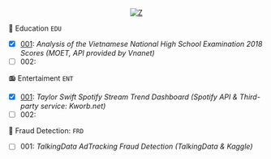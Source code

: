 
<div align="center">
    <a href="https://git.io/typing-svg"><img src="https://readme-typing-svg.demolab.com?font=Roboto+Slab&color=%065D85&size=30&center=true&vCenter=true&width=450&lines=Real-world data projects" alt="Z"></a>
</div>

📖 Education ``EDU``
- [x] [001](https://github.com/khoaht312/vnhsge-2018): *Analysis of the Vietnamese National High School Examination 2018 Scores (MOET, API provided by Vnanet)*
- [ ] 002: 
  
📻 Entertaiment ``ENT``
- [x] [001](https://github.com/khoaht312/spotify-stats): *Taylor Swift Spotify Stream Trend Dashboard (Spotify API & Third-party service: Kworb.net)*
- [ ] 002: 

🏬 Fraud Detection: ``FRD``
- [ ] 001: *TalkingData AdTracking Fraud Detection (TalkingData & Kaggle)*
<!--
**khoaht312/khoaht312** is a ✨ _special_ ✨ repository because its `README.md` (this file) appears on your GitHub profile.

Here are some ideas to get you started:

- 🔭 I’m currently working on ...
- 🌱 I’m currently learning ...
- 👯 I’m looking to collaborate on ...
- 🤔 I’m looking for help with ...
- 💬 Ask me about ...
- 📫 How to reach me: ...
- 😄 Pronouns: ...
- ⚡ Fun fact: ...
-->
